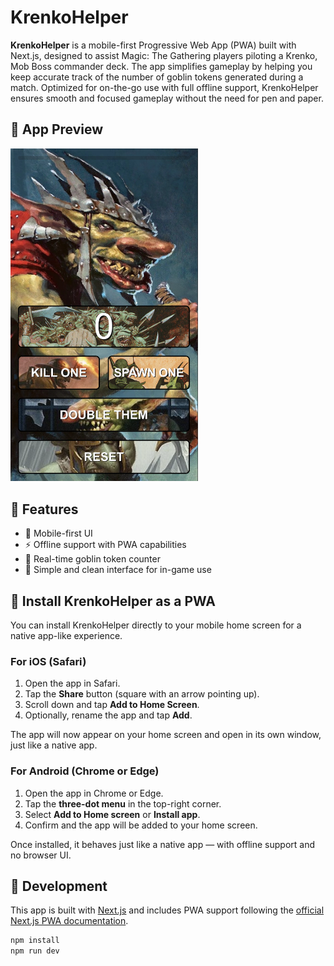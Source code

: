# KrenkoHelper

**KrenkoHelper** is a mobile-first Progressive Web App (PWA) built with Next.js, designed to assist Magic: The Gathering players piloting a Krenko, Mob Boss commander deck. The app simplifies gameplay by helping you keep accurate track of the number of goblin tokens generated during a match. Optimized for on-the-go use with full offline support, KrenkoHelper ensures smooth and focused gameplay without the need for pen and paper.

## 📸 App Preview

<img src="./public/images/app-preview.png" alt="App Preview" width="300"/>

## 🚀 Features

- 📱 Mobile-first UI
- ⚡ Offline support with PWA capabilities
- 👺 Real-time goblin token counter
- 🧼 Simple and clean interface for in-game use

## 📲 Install KrenkoHelper as a PWA

You can install KrenkoHelper directly to your mobile home screen for a native app-like experience.

### For iOS (Safari)

1. Open the app in Safari.
2. Tap the **Share** button (square with an arrow pointing up).
3. Scroll down and tap **Add to Home Screen**.
4. Optionally, rename the app and tap **Add**.

The app will now appear on your home screen and open in its own window, just like a native app.

### For Android (Chrome or Edge)

1. Open the app in Chrome or Edge.
2. Tap the **three-dot menu** in the top-right corner.
3. Select **Add to Home screen** or **Install app**.
4. Confirm and the app will be added to your home screen.

Once installed, it behaves just like a native app — with offline support and no browser UI.

## 🧪 Development

This app is built with [Next.js](https://nextjs.org/) and includes PWA support following the [official Next.js PWA documentation](https://nextjs.org/docs/app/building-your-application/configuring/pwa).

```bash
npm install
npm run dev
